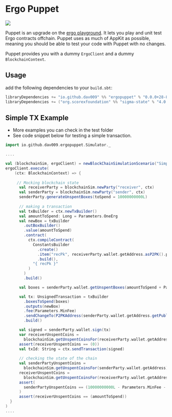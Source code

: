 # Ergo Puppet

![](https://raw.githubusercontent.com/dav009/ergo-puppet/master/puppet.png)

Puppet is an upgrade on the [ergo playground](https://github.com/ergoplatform/ergo-playgrounds). It lets you play and unit test Ergo contracts offchain. Puppet uses as much of AppKit as possible, meaning you should be able to test your code with Puppet with no changes. 

Puppet provides you with a dummy `ErgoClient` and a dummy `BlockchainContext`.

## Usage

add the following dependencies to your `build.sbt`:

```scala
libraryDependencies += "io.github.dav009" %% "ergopuppet" % "0.0.0+28-8ee0ca24+20220219-2144"  % Test
libraryDependencies += ("org.scorexfoundation" %% "sigma-state" % "4.0.5" ).classifier("tests")
```

## Simple TX Example

- More examples you can check in the test folder 
- See code snippet below for testing a simple transaction.

```scala
import io.github.dav009.ergopuppet.Simulator._

....

val (blockchainSim, ergoClient) = newBlockChainSimulationScenario("Simple Tx")
ergoClient.execute(
    (ctx: BlockchainContext) => { 
    
     // Mocking blockchain state
      val receiverParty = blockchainSim.newParty("receiver", ctx)
      val senderParty = blockchainSim.newParty("sender", ctx)
      senderParty.generateUnspentBoxes(toSpend = 10000000000L)
      
      // making a transaction
      val txBuilder = ctx.newTxBuilder()
      val amountToSpend: Long = Parameters.OneErg
      val newBox = txBuilder
        .outBoxBuilder()
        .value(amountToSpend)
        .contract(
          ctx.compileContract(
            ConstantsBuilder
              .create()
              .item("recPk", receiverParty.wallet.getAddress.asP2PK().pubkey)
              .build(),
            "{ recPk }"
          )
        )
        .build()

      val boxes = senderParty.wallet.getUnspentBoxes(amountToSpend + Parameters.MinFee).get

      val tx: UnsignedTransaction = txBuilder
        .boxesToSpend(boxes)
        .outputs(newBox)
        .fee(Parameters.MinFee)
        .sendChangeTo(P2PKAddress(senderParty.wallet.getAddress.getPublicKey()))
        .build()

      val signed = senderParty.wallet.sign(tx)
      var receiverUnspentCoins =
        blockchainSim.getUnspentCoinsFor(receiverParty.wallet.getAddress)
      assert(receiverUnspentCoins == (0))
      val txId: String = ctx.sendTransaction(signed)
      
      // checking the state of the chain
      val senderPartyUnspentCoins =
        blockchainSim.getUnspentCoinsFor(senderParty.wallet.getAddress)
      receiverUnspentCoins =
        blockchainSim.getUnspentCoinsFor(receiverParty.wallet.getAddress)
      assert(
        senderPartyUnspentCoins == (10000000000L - Parameters.MinFee - amountToSpend)
      )
      assert(receiverUnspentCoins == (amountToSpend))
  }
)
....

```

